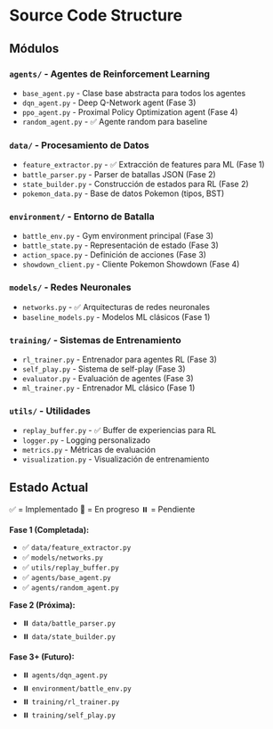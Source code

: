 # Source Code Structure

## Módulos

### `agents/` - Agentes de Reinforcement Learning
- `base_agent.py` - Clase base abstracta para todos los agentes
- `dqn_agent.py` - Deep Q-Network agent (Fase 3)
- `ppo_agent.py` - Proximal Policy Optimization agent (Fase 4)
- `random_agent.py` - ✅ Agente random para baseline

### `data/` - Procesamiento de Datos
- `feature_extractor.py` - ✅ Extracción de features para ML (Fase 1)
- `battle_parser.py` - Parser de batallas JSON (Fase 2)
- `state_builder.py` - Construcción de estados para RL (Fase 2)
- `pokemon_data.py` - Base de datos Pokemon (tipos, BST)

### `environment/` - Entorno de Batalla
- `battle_env.py` - Gym environment principal (Fase 3)
- `battle_state.py` - Representación de estado (Fase 3)
- `action_space.py` - Definición de acciones (Fase 3)
- `showdown_client.py` - Cliente Pokemon Showdown (Fase 4)

### `models/` - Redes Neuronales
- `networks.py` - ✅ Arquitecturas de redes neuronales
- `baseline_models.py` - Modelos ML clásicos (Fase 1)

### `training/` - Sistemas de Entrenamiento
- `rl_trainer.py` - Entrenador para agentes RL (Fase 3)
- `self_play.py` - Sistema de self-play (Fase 3)
- `evaluator.py` - Evaluación de agentes (Fase 3)
- `ml_trainer.py` - Entrenador ML clásico (Fase 1)

### `utils/` - Utilidades
- `replay_buffer.py` - ✅ Buffer de experiencias para RL
- `logger.py` - Logging personalizado
- `metrics.py` - Métricas de evaluación
- `visualization.py` - Visualización de entrenamiento

## Estado Actual

✅ = Implementado
🔄 = En progreso
⏸️ = Pendiente

**Fase 1 (Completada):**
- ✅ `data/feature_extractor.py`
- ✅ `models/networks.py`
- ✅ `utils/replay_buffer.py`
- ✅ `agents/base_agent.py`
- ✅ `agents/random_agent.py`

**Fase 2 (Próxima):**
- ⏸️ `data/battle_parser.py`
- ⏸️ `data/state_builder.py`

**Fase 3+ (Futuro):**
- ⏸️ `agents/dqn_agent.py`
- ⏸️ `environment/battle_env.py`
- ⏸️ `training/rl_trainer.py`
- ⏸️ `training/self_play.py`
